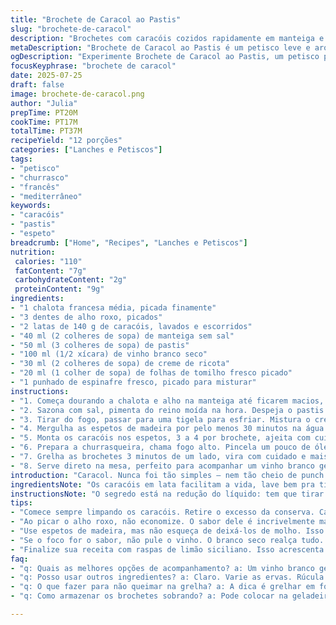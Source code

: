 ```yaml
---
title: "Brochete de Caracol ao Pastis"
slug: "brochete-de-caracol"
description: "Brochetes com caracóis cozidos rapidamente em manteiga e temperados com pastis e vinho branco. Receita sem lactose, sem glúten e sem nozes. Troca de ingredientes e quantidades ajustadas para dar um toque francês com leveza mediterrânea. Maior tempo de marinada e uma pitada de tomilho fresco adicionam aroma especial, enquanto o uso de creme de ricota substitui a maionese, criando cremosidade suave e sabor diferente. Ideal para petisco em churrascos rápidos e encontros descontraídos, com toque de alho roxo e espinafre finamente picado. Fácil de preparar, grelhar na brasa, servir quente ou morno."
metaDescription: "Brochete de Caracol ao Pastis é um petisco leve e aromático. Ideal para churrascos rápidos. Sabor da França com um toque brasileiro."
ogDescription: "Experimente Brochete de Caracol ao Pastis, um petisco prático, com aroma de alho roxo e tomilho. Perfeito para um encontro descontraído."
focusKeyphrase: "brochete de caracol"
date: 2025-07-25
draft: false
image: brochete-de-caracol.png
author: "Julia"
prepTime: PT20M
cookTime: PT17M
totalTime: PT37M
recipeYield: "12 porções"
categories: ["Lanches e Petiscos"]
tags:
- "petisco"
- "churrasco"
- "francês"
- "mediterrâneo"
keywords:
- "caracóis"
- "pastis"
- "espeto"
breadcrumb: ["Home", "Recipes", "Lanches e Petiscos"]
nutrition: 
 calories: "110"
 fatContent: "7g"
 carbohydrateContent: "2g"
 proteinContent: "9g"
ingredients:
- "1 chalota francesa média, picada finamente"
- "3 dentes de alho roxo, picados"
- "2 latas de 140 g de caracóis, lavados e escorridos"
- "40 ml (2 colheres de sopa) de manteiga sem sal"
- "50 ml (3 colheres de sopa) de pastis"
- "100 ml (1/2 xícara) de vinho branco seco"
- "30 ml (2 colheres de sopa) de creme de ricota"
- "20 ml (1 colher de sopa) de folhas de tomilho fresco picado"
- "1 punhado de espinafre fresco, picado para misturar"
instructions:
- "1. Começa dourando a chalota e alho na manteiga até ficarem macios, uns 4 minutos em fogo médio. Joga os caracóis direto na panela."
- "2. Sazona com sal, pimenta do reino moída na hora. Despeja o pastis e o vinho branco, deixa ferver até o líquido reduzir quase todo, uns 8 minutos no fogo baixo."
- "3. Tirar do fogo, passar para uma tigela para esfriar. Mistura o creme de ricota, tomilho e espinafre picado. Prova, ajusta sal e pimenta."
- "4. Mergulha as espetos de madeira por pelo menos 30 minutos na água para não queimar na grelha."
- "5. Monta os caracóis nos espetos, 3 a 4 por brochete, ajeita com cuidado."
- "6. Prepara a churrasqueira, chama fogo alto. Pincela um pouco de óleo na grelha para não grudar."
- "7. Grelha as brochetes 3 minutos de um lado, vira com cuidado e mais 3 minutos do outro. Quer quente, não seco."
- "8. Serve direto na mesa, perfeito para acompanhar um vinho branco gelado ou um chope artesanal refrescante."
introduction: "Caracol. Nunca foi tão simples — nem tão cheio de punch. Troca clássica: maionese sai, creme de ricota entra, cria cremoso mais leve. Tomilho vai junto, mistura do sul da França com leve pincelada brasileira. E alho roxo, diferente do comum, deixa aroma mais encorpado, meio adocicado. O pastis marca presença, não exagera, um toque, uma lembrança de Provence. O vinho? Branco seco traz frescor e acidez, não rouba o protagonismo. Espinafre ali no meio, só pra dar verde e textura, reforçar untuosidade. É petisco pra sentar no quintal, rede, jogar conversa fora. Grelha na brasa, aquela fumaça, rápido pra não perder suculência. Vira brochete, fácil de segurar, devorar rapidinho. Serve como entrada, mas já dá vontade de prato único. Rápido, diferente, com toque mediterrâneo brasileiro. Sem grazuras, direto ao ponto. Se gostar de tempero mais forte, aumenta o tomilho, ou troca o espinafre por rúcula pra picância."
ingredientsNote: "Os caracóis em lata facilitam a vida, lave bem pra tirar aquela conserva forte. Use manteiga sem sal para controlar o sal, evita exagero. O alho roxo traz sabor mais intenso e levemente adocicado comparado ao alho branco comum. O pastis é o elemento francês clássico, mas pode trocar por cachaça envelhecida pra efeito brasileiro interessante, só cuidado com o sabor muito forte. Creme de ricota substitui a maionese, fica mais leve e menos gorduroso, sem lactose, combina bem. Use tomilho fresco, seco perde bastante aroma. O espinafre pode ser substituído por outras folhas verdes, como salsinha ou rúcula, dependendo do que quiser no final. O vinho branco deve ser seco, barato serve, evita os doces. A combinação de ingredientes cria equilíbrio entre cremosidade, frescor e leveza com aroma herbáceo e toque suave de anis do pastis. O importante é não deixar nenhum sabor se sobressair demais – buscar harmonização continua, cada mordida tem sua surpresa, mas sem ficar enjoada."
instructionsNote: "O segredo está na redução do líquido: tem que tirar a maior parte do líquido para concentrar sabor. Mexa de vez em quando, não deixe queime o fundo. Depois de esfriar, incorpore o creme de ricota delicadamente para não perder textura. Espete os caracóis com cuidado para não quebrar, molhe as espetos antes para não queimar no churrasco e evitar fumaça desagradável. Grelhe em fogo alto rápido para dourar e manter suculência interna. Vire os espetos com pinça, evita furar e perder suco. Variação rápida: finalize com raspas de limão siciliano para dar uma acidez vibrante. Sirva ainda quente, assim que sair da grelha, para manter sabor e aroma vivos. Acompanhamento? Um branco gelado, chopp artesanal ou até uma caipirinha leve para quebrar o álcool do pastis. Petisco que conversa fácil com momentos descontraídos, não pega fogo, não demora, sai da cozinha pra mesa em menos de 40 minutos."
tips:
- "Comece sempre limpando os caracóis. Retire o excesso da conserva. Caracóis em lata são práticos, mas a limpeza é vital. Manteiga sem sal é o caminho certo, controla a quantidade. O resultado é uma combinação equilibrada."
- "Ao picar o alho roxo, não economize. O sabor dele é incrivelmente mais profundo. O uso do tomilho fresco traz um aroma intenso. Cuidado ao misturar o creme de ricota. Faça devagar, não quebre a textura. É um passo importante."
- "Use espetos de madeira, mas não esqueça de deixá-los de molho. Isso evita que queimem na brasa. A temperatura da grelha é crucial. Fogo alto é ideal. Tempo vai de 3 a 6 minutos, use a intuição pra saber."
- "Se o foco for o sabor, não pule o vinho. O branco seco realça tudo. Se quiser algo diferente, teste cachaça envelhecida no lugar do pastis. O resultado é surpreendente. Mistura de sabores incríveis."
- "Finalize sua receita com raspas de limão siciliano. Isso acrescenta um frescor vibrante. É um toque especial. Sirva os brochetes quentes, logo que saem da grelha. A temperatura mantém o sabor e o aroma vivos."
faq:
- "q: Quais as melhores opções de acompanhamento? a: Um vinho branco gelado é ideal. Chopp artesanal é perfeito também. Procure bebidas que não abafem os sabores. Cerveja leve pode ser uma boa."
- "q: Posso usar outros ingredientes? a: Claro. Varie as ervas. Rúcula no lugar do espinafre é uma opção. Não esqueça de ajustar o sal e a pimenta. Isso faz toda a diferença no sabor."
- "q: O que fazer para não queimar na grelha? a: A dica é grelhar em fogo alto, mas atenção total. Vire com pinça, evita furar. Não deixa queimar o fundo. Isso estraga o sabor."
- "q: Como armazenar os brochetes sobrando? a: Pode colocar na geladeira. Embalar bem é necessário, mas consuma logo. Não é recomendado congelar, a textura muda. Reaqueça rapidamente na grelha, cuidado com os tempos."

---
```

